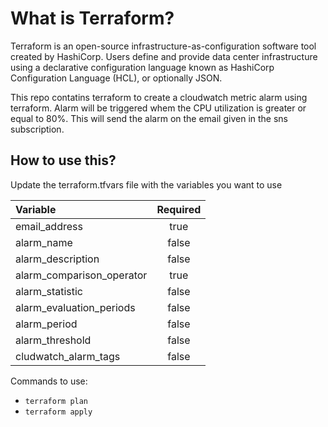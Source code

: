 # What is Terraform?

Terraform is an open-source infrastructure-as-configuration software tool created by HashiCorp. Users define and provide data center infrastructure using a declarative configuration language known as HashiCorp Configuration Language (HCL), or optionally JSON.

This repo contatins terraform to create a cloudwatch metric alarm using terraform. Alarm will be triggered whem the CPU utilization is greater or equal to 80%.
This will send the alarm on the email given in the sns subscription.

## How to use this?

Update the terraform.tfvars file with the variables you want to use

| Variable | Required |
| :-- | :--: |
| email_address | true |
| alarm_name | false |
| alarm_description | false |
| alarm_comparison_operator | true |
| alarm_statistic | false |
| alarm_evaluation_periods | false |
| alarm_period | false |
| alarm_threshold | false |
| cludwatch_alarm_tags | false |

Commands to use:
- `terraform plan`
- `terraform apply`